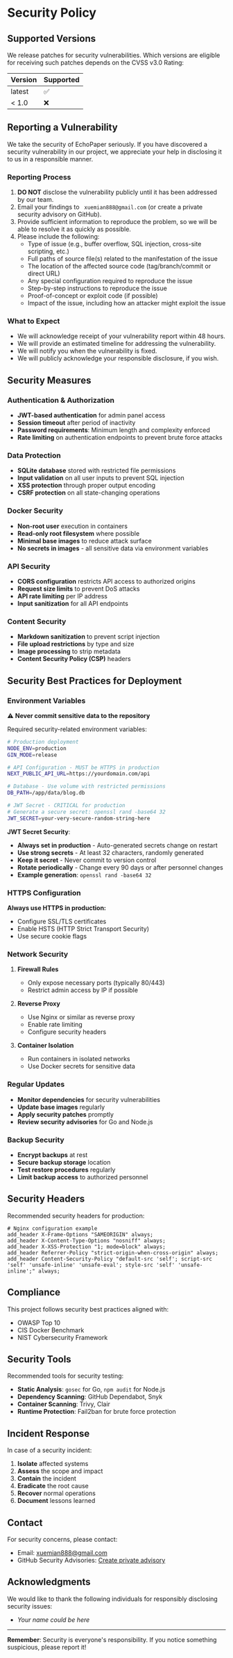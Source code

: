 # Security Policy

## Supported Versions

We release patches for security vulnerabilities. Which versions are eligible for receiving such patches depends on the CVSS v3.0 Rating:

| Version | Supported          |
| ------- | ------------------ |
| latest  | :white_check_mark: |
| < 1.0   | :x:                |

## Reporting a Vulnerability

We take the security of EchoPaper seriously. If you have discovered a security vulnerability in our project, we appreciate your help in disclosing it to us in a responsible manner.

### Reporting Process

1. **DO NOT** disclose the vulnerability publicly until it has been addressed by our team.
2. Email your findings to ` xuemian888@gmail.com` (or create a private security advisory on GitHub).
3. Provide sufficient information to reproduce the problem, so we will be able to resolve it as quickly as possible.
4. Please include the following:
   - Type of issue (e.g., buffer overflow, SQL injection, cross-site scripting, etc.)
   - Full paths of source file(s) related to the manifestation of the issue
   - The location of the affected source code (tag/branch/commit or direct URL)
   - Any special configuration required to reproduce the issue
   - Step-by-step instructions to reproduce the issue
   - Proof-of-concept or exploit code (if possible)
   - Impact of the issue, including how an attacker might exploit the issue

### What to Expect

- We will acknowledge receipt of your vulnerability report within 48 hours.
- We will provide an estimated timeline for addressing the vulnerability.
- We will notify you when the vulnerability is fixed.
- We will publicly acknowledge your responsible disclosure, if you wish.

## Security Measures

### Authentication & Authorization

- **JWT-based authentication** for admin panel access
- **Session timeout** after period of inactivity
- **Password requirements**: Minimum length and complexity enforced
- **Rate limiting** on authentication endpoints to prevent brute force attacks

### Data Protection

- **SQLite database** stored with restricted file permissions
- **Input validation** on all user inputs to prevent SQL injection
- **XSS protection** through proper output encoding
- **CSRF protection** on all state-changing operations

### Docker Security

- **Non-root user** execution in containers
- **Read-only root filesystem** where possible
- **Minimal base images** to reduce attack surface
- **No secrets in images** - all sensitive data via environment variables

### API Security

- **CORS configuration** restricts API access to authorized origins
- **Request size limits** to prevent DoS attacks
- **API rate limiting** per IP address
- **Input sanitization** for all API endpoints

### Content Security

- **Markdown sanitization** to prevent script injection
- **File upload restrictions** by type and size
- **Image processing** to strip metadata
- **Content Security Policy (CSP)** headers

## Security Best Practices for Deployment

### Environment Variables

⚠️ **Never commit sensitive data to the repository**

Required security-related environment variables:
```bash
# Production deployment
NODE_ENV=production
GIN_MODE=release

# API Configuration - MUST be HTTPS in production
NEXT_PUBLIC_API_URL=https://yourdomain.com/api

# Database - Use volume with restricted permissions
DB_PATH=/app/data/blog.db

# JWT Secret - CRITICAL for production
# Generate a secure secret: openssl rand -base64 32
JWT_SECRET=your-very-secure-random-string-here
```

**JWT Secret Security**:
- **Always set in production** - Auto-generated secrets change on restart
- **Use strong secrets** - At least 32 characters, randomly generated
- **Keep it secret** - Never commit to version control
- **Rotate periodically** - Change every 90 days or after personnel changes
- **Example generation**: `openssl rand -base64 32`

### HTTPS Configuration

**Always use HTTPS in production:**
- Configure SSL/TLS certificates
- Enable HSTS (HTTP Strict Transport Security)
- Use secure cookie flags

### Network Security

1. **Firewall Rules**
   - Only expose necessary ports (typically 80/443)
   - Restrict admin access by IP if possible

2. **Reverse Proxy**
   - Use Nginx or similar as reverse proxy
   - Enable rate limiting
   - Configure security headers

3. **Container Isolation**
   - Run containers in isolated networks
   - Use Docker secrets for sensitive data

### Regular Updates

- **Monitor dependencies** for security vulnerabilities
- **Update base images** regularly
- **Apply security patches** promptly
- **Review security advisories** for Go and Node.js

### Backup Security

- **Encrypt backups** at rest
- **Secure backup storage** location
- **Test restore procedures** regularly
- **Limit backup access** to authorized personnel

## Security Headers

Recommended security headers for production:
```nginx
# Nginx configuration example
add_header X-Frame-Options "SAMEORIGIN" always;
add_header X-Content-Type-Options "nosniff" always;
add_header X-XSS-Protection "1; mode=block" always;
add_header Referrer-Policy "strict-origin-when-cross-origin" always;
add_header Content-Security-Policy "default-src 'self'; script-src 'self' 'unsafe-inline' 'unsafe-eval'; style-src 'self' 'unsafe-inline';" always;
```

## Compliance

This project follows security best practices aligned with:
- OWASP Top 10
- CIS Docker Benchmark
- NIST Cybersecurity Framework

## Security Tools

Recommended tools for security testing:
- **Static Analysis**: `gosec` for Go, `npm audit` for Node.js
- **Dependency Scanning**: GitHub Dependabot, Snyk
- **Container Scanning**: Trivy, Clair
- **Runtime Protection**: Fail2ban for brute force protection

## Incident Response

In case of a security incident:
1. **Isolate** affected systems
2. **Assess** the scope and impact
3. **Contain** the incident
4. **Eradicate** the root cause
5. **Recover** normal operations
6. **Document** lessons learned

## Contact

For security concerns, please contact:
- Email:  xuemian888@gmail.com
- GitHub Security Advisories: [Create private advisory](https://github.com/xuemian168/EchoPaper/security/advisories/new)

## Acknowledgments

We would like to thank the following individuals for responsibly disclosing security issues:
- *Your name could be here*

---

**Remember**: Security is everyone's responsibility. If you notice something suspicious, please report it!